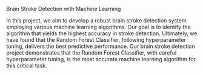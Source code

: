  Brain Stroke Detection with Machine Learning

In this project, we aim to develop a robust brain stroke detection system employing various machine learning algorithms.
Our goal is to identify the algorithm that yields the highest accuracy in stroke detection. Ultimately, we have found that the Random Forest Classifier, following hyperparameter tuning,
delivers the best predictive performance.
Our brain stroke detection project demonstrates that the Random Forest Classifier, with careful hyperparameter tuning, is the most accurate machine learning algorithm for this critical task.
